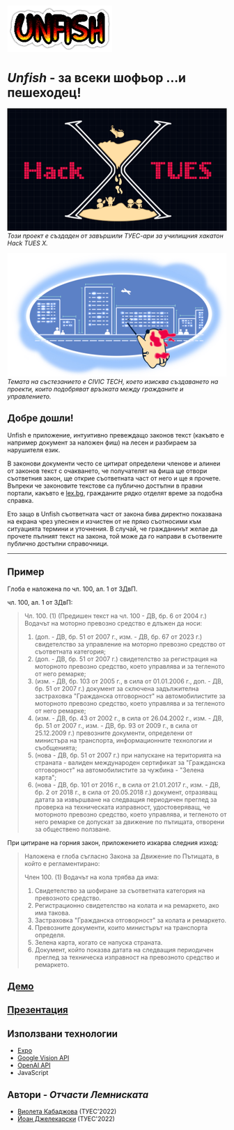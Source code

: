 ![Unfish](img/cooltext454055886893390.png)
# *Unfish* - за всеки шофьор ...и пешеходец!
![Hack TUES](img/Screenshot%202024-03-16%20045722.png)
*Този проект е създаден от завършили ТУЕС-ари за училищния хакатон Hack TUES X.*

![](img/d89510492c6adcd49cee8c1595094c77f316f0eb5caecb4d52470535b659ecbb.webp)
*Темата на състезанието е CIVIC TECH, което изисква създаването на проекти, които подобряват връзката между гражданите и управлението.*

## Добре дошли!

Unfish е приложение, интуитивно превеждащо законов текст (какъвто е например документ за наложен фиш) на лесен и разбираем за нарушителя език. 

В законови документи често се цитират определени членове и алинеи от законов текст с очакването, че получателят на фиша ще отвори съответния закон, ще открие 
съответната част от него и ще я прочете. Въпреки че законовите текстове са публично достъпни в правни портали, какъвто е [lex.bg](lex.bg), гражданите рядко отделят време за подобна справка. 

Ето защо в Unfish съответната част от закона бива директно показвана на екрана чрез улеснен и изчистен от не пряко съотносими към ситуацията термини и уточнения. В случай, че гражданинът желае да прочете пълният текст на закона, той може да го направи в съотвените публично достъпни справочници.

-----
## Пример
Глоба е наложена по чл. 100, ал. 1 от ЗДвП. 

чл. 100, ал. 1 от ЗДвП:

> Чл. 100. (1) (Предишен текст на чл. 100 - ДВ, бр. 6 от 2004 г.) Водачът на моторно превозно средство е длъжен да носи:
> 1. (доп. - ДВ, бр. 51 от 2007 г., изм. - ДВ, бр. 67 от 2023 г.) свидетелство за управление на моторно превозно средство от съответната категория;
> 2. (доп. - ДВ, бр. 51 от 2007 г.) свидетелство за регистрация на моторното превозно средство, което управлява и за тегленото от него ремарке;
> 3. (изм. - ДВ, бр. 103 от 2005 г., в сила от 01.01.2006 г., доп. - ДВ, бр. 51 от 2007 г.) документ за сключена задължителна застраховка "Гражданска отговорност" на автомобилистите за моторното превозно средство, което управлява и за тегленото от него ремарке;
> 4. (изм. - ДВ, бр. 43 от 2002 г., в сила от 26.04.2002 г., изм. - ДВ, бр. 51 от 2007 г., изм. - ДВ, бр. 93 от 2009 г., в сила от 25.12.2009 г.) превозните документи, определени от министъра на транспорта, информационните технологии и съобщенията;
> 5. (нова - ДВ, бр. 51 от 2007 г.) при напускане на територията на страната - валиден международен сертификат за "Гражданска отговорност" на автомобилистите за чужбина - "Зелена карта";
> 6. (нова - ДВ, бр. 101 от 2016 г., в сила от 21.01.2017 г., изм. - ДВ, бр. 2 от 2018 г., в сила от 20.05.2018 г.) документ, отразяващ датата за извършване на следващия периодичен преглед за проверка на техническата изправност, удостоверяващ, че моторното превозно средство, което управлява, и тегленото от него ремарке се допускат за движение по пътищата, отворени за обществено ползване.


При цитиране на горния закон, приложението изкарва следния изход:


> Наложена е глоба съгласно Закона за Движение по Пътищата, в който е регламентирано:
> 
> Член 100. (1) Водачът на кола трябва да има:
> 
> 1. Свидетелство за шофиране за съответната категория на превозното средство.
> 2. Регистрационно свидетелство на колата и на ремаркето, ако има такова.
> 3. Застраховка "Гражданска отговорност" за колата и ремаркето.
> 4. Превозните документи, които министърът на транспорта определя.
> 5. Зелена карта, когато се напуска страната.
> 6. Документ, който показва датата на следващия периодичен преглед за техническа изправност на превозното средство и ремаркето.

## [Демо](img/Screen_Recording_20240316_043759_Expo%20Go_2.mp4)

## [Презентация](HackTUESX-presentation.pptx)
## Използвани технологии
* [Expo]("https://expo.dev/")
* [Google Vision API]("https://cloud.google.com/vision/?hl=en")
* [OpenAI API]("https://openai.com/blog/openai-api")
* JavaScript

## Автори - *Отчасти Лемниската*
* [Виолета Кабаджова]("https://github.com/vkabadzhova") (ТУЕС'2022)
* [Йоан Джелекарски]("https://github.com/dzhelek") (ТУЕС'2022)

